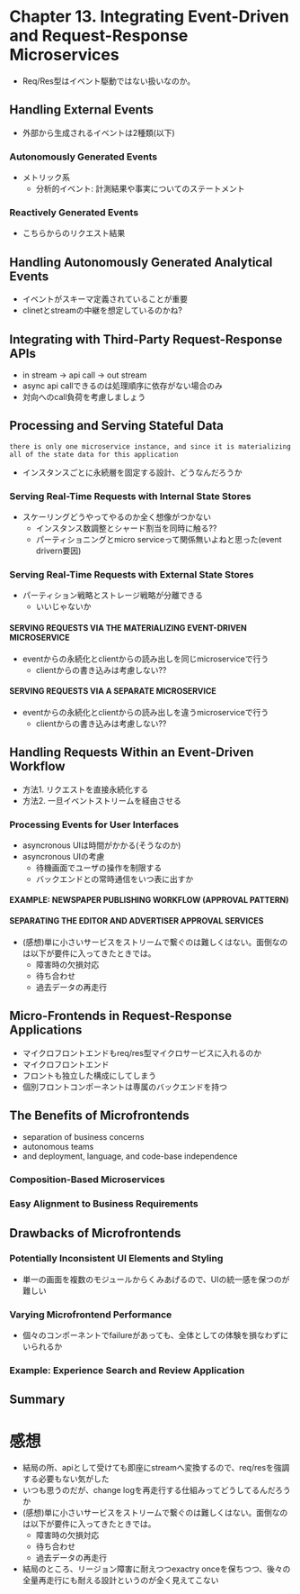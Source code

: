 # Chapter 13. Integrating Event-Driven and Request-Response Microservices
- Req/Res型はイベント駆動ではない扱いなのか。

## Handling External Events
- 外部から生成されるイベントは2種類(以下)

### Autonomously Generated Events
- メトリック系
  - 分析的イベント: 計測結果や事実についてのステートメント

### Reactively Generated Events
- こちらからのリクエスト結果

## Handling Autonomously Generated Analytical Events
- イベントがスキーマ定義されていることが重要
- clinetとstreamの中継を想定しているのかね?

## Integrating with Third-Party Request-Response APIs
- in stream -> api call -> out stream
- async api callできるのは処理順序に依存がない場合のみ
- 対向へのcall負荷を考慮しましょう

## Processing and Serving Stateful Data
```there is only one microservice instance, and since it is materializing all of the state data for this application```
- インスタンスごとに永続層を固定する設計、どうなんだろうか

### Serving Real-Time Requests with Internal State Stores
- スケーリングどうやってやるのか全く想像がつかない
  - インスタンス数調整とシャード割当を同時に触る??
  - パーティショニングとmicro serviceって関係無いよねと思った(event drivern要因)

### Serving Real-Time Requests with External State Stores
- パーティション戦略とストレージ戦略が分離できる
  - いいじゃないか

#### SERVING REQUESTS VIA THE MATERIALIZING EVENT-DRIVEN MICROSERVICE
- eventからの永続化とclientからの読み出しを同じmicroserviceで行う
  - clientからの書き込みは考慮しない??

#### SERVING REQUESTS VIA A SEPARATE MICROSERVICE
- eventからの永続化とclientからの読み出しを違うmicroserviceで行う
  - clientからの書き込みは考慮しない??

## Handling Requests Within an Event-Driven Workflow
- 方法1. リクエストを直接永続化する
- 方法2. 一旦イベントストリームを経由させる

### Processing Events for User Interfaces
- asyncronous UIは時間がかかる(そうなのか)
- asyncronous UIの考慮
  - 待機画面でユーザの操作を制限する
  - バックエンドとの常時通信をいつ表に出すか

#### EXAMPLE: NEWSPAPER PUBLISHING WORKFLOW (APPROVAL PATTERN)

#### SEPARATING THE EDITOR AND ADVERTISER APPROVAL SERVICES
- (感想)単に小さいサービスをストリームで繋ぐのは難しくはない。面倒なのは以下が要件に入ってきたときでは。
  - 障害時の欠損対応
  - 待ち合わせ
  - 過去データの再走行

## Micro-Frontends in Request-Response Applications
- マイクロフロントエンドもreq/res型マイクロサービスに入れるのか
- マイクロフロントエンド
 - フロントも独立した構成にしてしまう
 - 個別フロントコンポーネントは専属のバックエンドを持つ

## The Benefits of Microfrontends
- separation of business concerns
- autonomous teams
- and deployment, language, and code-base independence

### Composition-Based Microservices

### Easy Alignment to Business Requirements

## Drawbacks of Microfrontends

### Potentially Inconsistent UI Elements and Styling
- 単一の画面を複数のモジュールからくみあげるので、UIの統一感を保つのが難しい

### Varying Microfrontend Performance
- 個々のコンポーネントでfailureがあっても、全体としての体験を損なわずにいられるか

### Example: Experience Search and Review Application

## Summary


# 感想
- 結局の所、apiとして受けても即座にstreamへ変換するので、req/resを強調する必要もない気がした
- いつも思うのだが、change logを再走行する仕組みってどうしてるんだろうか
- (感想)単に小さいサービスをストリームで繋ぐのは難しくはない。面倒なのは以下が要件に入ってきたときでは。
  - 障害時の欠損対応
  - 待ち合わせ
  - 過去データの再走行
- 結局のところ、リージョン障害に耐えつつexactry onceを保ちつつ、後々の全量再走行にも耐える設計というのが全く見えてこない